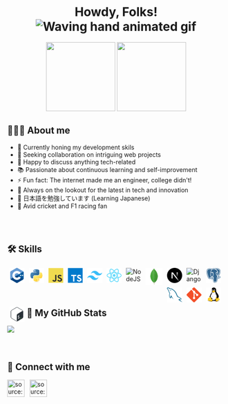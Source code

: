 <h1 align="center">Howdy, Folks! <img src="https://raw.githubusercontent.com/nixin72/nixin72/master/wave.gif" alt="Waving hand animated gif" height="45" width="45" /></h1>

<p align="center"> <img src="https://octodex.github.com/images/daftpunktocat-thomas.gif" height="160px" width="160px"> <img src="https://octodex.github.com/images/daftpunktocat-guy.gif" height="160px" width="160px"> </p>


## 👨🏻‍💻 About me
- 🌱 Currently honing my development skils
- 👯 Seeking collaboration on intriguing web projects
- 💬 Happy to discuss anything tech-related
- 📚 Passionate about continuous learning and self-improvement
- ⚡ Fun fact: The internet made me an engineer, college didn't!
- 🚀 Always on the lookout for the latest in tech and innovation
- 🔰 日本語を勉強しています (Learning Japanese)
- 🏏 Avid cricket and F1 racing fan
<br>
<br>

## 🛠 Skills
<img align="left" alt="C++" width="35px" height="35px" style="padding:5px;" src="https://github.com/devicons/devicon/blob/v2.16.0/icons/cplusplus/cplusplus-original.svg" />

<img align="left" alt="Python" width="35px" height="35px" style="padding:5px;" 
src="https://github.com/devicons/devicon/blob/v2.16.0/icons/python/python-original.svg" />

<img align="left" alt="JavaScript" width="35px" height="35px" style="padding:5px;" src="https://github.com/devicons/devicon/blob/v2.16.0/icons/javascript/javascript-original.svg" />

<img align="left" alt="TypeScript" width="35px" height="35px" style="padding:5px;" src="https://github.com/devicons/devicon/blob/v2.16.0/icons/typescript/typescript-original.svg" /> 

<img align="left" alt="Tailwind CSS" width="35px" height="35px" style="padding:5px;" src="https://github.com/devicons/devicon/blob/v2.15.1/icons/tailwindcss/tailwindcss-plain.svg" />

<img align="left" alt="React" width="35px" height="35px" style="padding:5px;" 
src="https://github.com/devicons/devicon/blob/v2.16.0/icons/react/react-original.svg" />

<img align="left" alt="NodeJS" width="35px" height="35px" style="padding:5px;" src="https://raw.githubusercontent.com/danielcranney/readme-generator/main/public/icons/skills/nodejs-colored.svg" />

<img align="left" alt="MongoDB" width="40px" height="40px" style="padding:5px;" src="https://github.com/devicons/devicon/blob/v2.16.0/icons/mongodb/mongodb-original.svg" />

<img align="left" alt="NextJS" width="35px" height="35px" style="padding:5px;" 
src="https://github.com/devicons/devicon/blob/v2.16.0/icons/nextjs/nextjs-original.svg" />

<img align="left" alt="Django" width="35px" height="35px" style="padding:5px;" 
src="https://raw.githubusercontent.com/danielcranney/readme-generator/main/public/icons/skills/django.svg" />

<img align="left" alt="PostgreSQL" width="35px" height="35px" style="padding:5px;" src="https://github.com/devicons/devicon/blob/v2.16.0/icons/postgresql/postgresql-plain.svg" />

<img align="left" alt="MySQL" width="35px" height="35px" style="padding:5px;" 
src="https://github.com/devicons/devicon/blob/v2.16.0/icons/mysql/mysql-original.svg" />

<img align="left" alt="Git" width="35px" height="35px" style="padding:5px;" 
src="https://github.com/devicons/devicon/blob/v2.16.0/icons/git/git-original.svg" />

<img align="left" alt="Linux" width="35px" height="35px" style="padding:5px;" 
src="https://github.com/devicons/devicon/blob/v2.16.0/icons/linux/linux-original.svg" />

<img align="left" alt="Bash" width="35px" height="35px" style="padding:5px;" 
src="https://github.com/devicons/devicon/blob/v2.16.0/icons/bash/bash-original.svg" />


<br>
<br>
<br>
<br>

## 🚀 My GitHub Stats
[![](https://github-readme-streak-stats.herokuapp.com?user=raodevendrasingh&theme=black-ice&hide_border=true&date_format=j%20M%5B%20Y%5D)](https://git.io/streak-stats)
<br>
<br>
<br>

## 🔗 Connect with me
<a target="_WORD" href="https://linkedin.com/in/raodevendrasingh" rel="noopener noreferrer"><img src="https://i.imgur.com/pCETvi7.png" width=40px height=40px title="source: imgur.com" /></a> &nbsp; <a href="mailto:raoxdevendrasingh@gmail.com" target="_blank" rel="noopener noreferrer"><img src="https://i.imgur.com/fH1AFYG.png" width=40px height=40px title="source: imgur.com" /></a>






<!-- ![Top Langs](https://github-readme-stats.vercel.app/api/top-langs/?username=raodevendrasingh&size_weight=0&count_weight=1)
![Top Langs](https://github-readme-stats.vercel.app/api/top-langs/?username=raodevendrasingh&layout=compact&langs_count=10) -->
<!--
[![Stats](https://github-readme-stats.vercel.app/api?username=raodevendra)](https://github.com/raodevendrasingh/github-readme-stats)
<a href="https://twitter.com/raoxdevendra" target="_blank" rel="noopener noreferrer"><img src="https://i.imgur.com/G7yTDHP.png" width=40px height=40px title="source: imgur.com" /></a> 
<hr>


<hr>
### ✍️ Random Dev Quote
![](https://quotes-github-readme.vercel.app/api?type=horizontal&theme=merko)
<br>
<br>
-->

